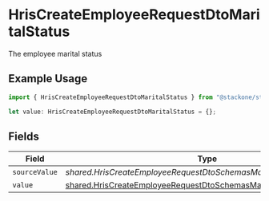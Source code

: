 # HrisCreateEmployeeRequestDtoMaritalStatus

The employee marital status

## Example Usage

```typescript
import { HrisCreateEmployeeRequestDtoMaritalStatus } from "@stackone/stackone-client-ts/sdk/models/shared";

let value: HrisCreateEmployeeRequestDtoMaritalStatus = {};
```

## Fields

| Field                                                                                                                                               | Type                                                                                                                                                | Required                                                                                                                                            | Description                                                                                                                                         |
| --------------------------------------------------------------------------------------------------------------------------------------------------- | --------------------------------------------------------------------------------------------------------------------------------------------------- | --------------------------------------------------------------------------------------------------------------------------------------------------- | --------------------------------------------------------------------------------------------------------------------------------------------------- |
| `sourceValue`                                                                                                                                       | *shared.HrisCreateEmployeeRequestDtoSchemasMaritalStatusSourceValue*                                                                                | :heavy_minus_sign:                                                                                                                                  | N/A                                                                                                                                                 |
| `value`                                                                                                                                             | [shared.HrisCreateEmployeeRequestDtoSchemasMaritalStatusValue](../../../sdk/models/shared/hriscreateemployeerequestdtoschemasmaritalstatusvalue.md) | :heavy_minus_sign:                                                                                                                                  | N/A                                                                                                                                                 |